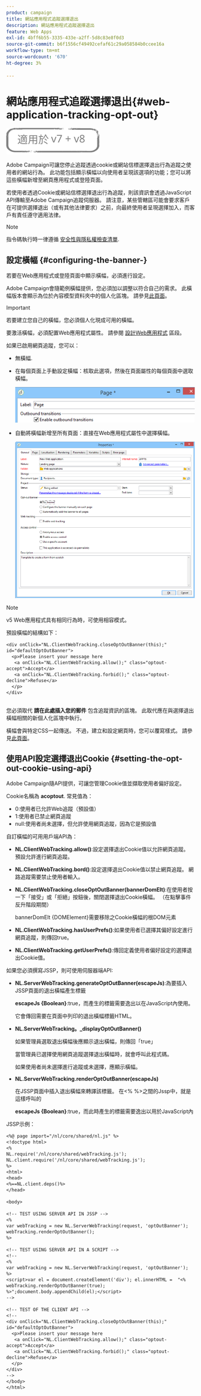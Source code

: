 ```yaml
---
product: campaign
title: 網站應用程式追蹤選擇退出
description: 網站應用程式追蹤選擇退出
feature: Web Apps
exl-id: 4bff6b55-3335-433e-a2ff-5d8c83e8f0d3
source-git-commit: b6f1556cf49492cefaf61c29a058584b0ccee16a
workflow-type: tm+mt
source-wordcount: '670'
ht-degree: 3%

---
```


# 網站應用程式追蹤選擇退出{#web-application-tracking-opt-out}

![](../../assets/common.svg)

Adobe Campaign可讓您停止追蹤透過cookie或網站信標選擇退出行為追蹤之使用者的網站行為。 此功能包括顯示橫幅以向使用者呈現該選項的功能；您可以將這些橫幅新增至網頁應用程式或登陸頁面。

若使用者透過Cookie或網站信標選擇退出行為追蹤，則該資訊會透過JavaScript API傳輸至Adobe Campaign追蹤伺服器。 請注意，某些管轄區可能會要求客戶在可提供選擇退出（或有其他法律要求）之前，向最終使用者呈現選擇加入，而客戶有責任遵守適用法律。

>[!NOTE]
>
>指令碼執行時一律遵循 [安全性與隱私權檢查清單](https://helpx.adobe.com/campaign/kb/acc-security.html#dev).

## 設定橫幅 {#configuring-the-banner-}

若要在Web應用程式或登陸頁面中顯示橫幅，必須進行設定。

Adobe Campaign會隨範例橫幅提供，您必須加以調整以符合自己的需求。 此橫幅版本會顯示為位於內容模型資料夾中的個人化區塊。 請參見[此頁面](../../delivery/using/personalization-blocks.md)。

>[!IMPORTANT]
>
>若要建立您自己的橫幅，您必須個人化現成可用的橫幅。

要激活橫幅，必須配置Web應用程式屬性。 請參閱 [設計Web應用程式](designing-a-web-application.md) 區段。

如果已啟用網頁追蹤，您可以：

* 無橫幅.
* 在每個頁面上手動設定橫幅：核取此選項，然後在頁面屬性的每個頁面中選取橫幅。

   ![](assets/pageproperties.png)

* 自動將橫幅新增至所有頁面：直接在Web應用程式屬性中選擇橫幅。

   ![](assets/optoutconfig.png)

>[!NOTE]
>
>v5 Web應用程式具有相同行為時，可使用相容模式。

預設橫幅的結構如下：

```
<div onClick="NL.ClientWebTracking.closeOptOutBanner(this);" id="defaultOptOutBanner">
  <p>Please insert your message here
   <a onClick="NL.ClientWebTracking.allow();" class="optout-accept">Accept</a>
   <a onClick="NL.ClientWebTracking.forbid();" class="optout-decline">Refuse</a>
  </p>
</div>
      
```

您必須取代 **請在此處插入您的郵件** 包含追蹤資訊的區塊。 此取代應在與選擇退出橫幅相關的新個人化區塊中執行。

橫幅會與特定CSS一起傳送。 不過，建立和設定網頁時，您可以覆寫樣式。 請參見[此頁面](content-editor-interface.md)。

## 使用API設定選擇退出Cookie {#setting-the-opt-out-cookie-using-api}

Adobe Campaign隨API提供，可讓您管理Cookie值並擷取使用者偏好設定。

Cookie名稱為 **acoptout**. 常見值為：

* 0:使用者已允許Web追蹤（預設值）
* 1:使用者已禁止網頁追蹤
* null:使用者尚未選擇，但允許使用網頁追蹤，因為它是預設值

自訂橫幅的可用用戶端API為：

* **NL.ClientWebTracking.allow()**:設定選擇退出Cookie值以允許網頁追蹤。 預設允許進行網頁追蹤。
* **NL.ClientWebTracking.bord()**:設定選擇退出Cookie值以禁止網頁追蹤。 網路追蹤需要禁止使用者輸入。
* **NL.ClientWebTracking.closeOptOutBanner(bannerDomElt)**:在使用者按一下「接受」或「拒絕」按鈕後，關閉選擇退出Cookie橫幅。 （在點擊事件反升階段期間）

   bannerDomElt {DOMElement}需要移除之Cookie橫幅的根DOM元素

* **NL.ClientWebTracking.hasUserPrefs()**:如果使用者已選擇其偏好設定進行網頁追蹤，則傳回true。
* **NL.ClientWebTracking.getUserPrefs()**:傳回定義使用者偏好設定的選擇退出Cookie值。

如果您必須撰寫JSSP，則可使用伺服器端API:

* **NL.ServerWebTracking.generateOptOutBanner(escapeJs)**:為要插入JSSP頁面的退出橫幅產生標籤

   **escapeJs {Boolean}**:true，而產生的標籤需要逸出以在JavaScript內使用。

   它會傳回需要在頁面中列印的退出橫幅標籤HTML。

* **NL.ServerWebTracking。_displayOptOutBanner()**

   如果管理員選取退出橫幅後應顯示退出橫幅，則傳回「true」

   當管理員已選擇使用網頁追蹤選擇退出橫幅時，就會呼叫此程式碼。

   如果使用者尚未選擇進行追蹤或未選擇，應顯示橫幅。

* **NL.ServerWebTracking.renderOptOutBanner(escapeJs)**

   在JSSP頁面中插入退出橫幅來轉譯該標籤。 在&lt;% %>之間的Jssp中，就是這樣呼叫的

   **escapeJs {Boolean}**:true，而此時產生的標籤需要逸出以用於JavaScript內

JSSP示例：

```
<%@ page import="/nl/core/shared/nl.js" %>
<!doctype html>
<%
NL.require('/nl/core/shared/webTracking.js');
NL.client.require('/nl/core/shared/webTracking.js');
%>
<html>
<head>
<%==NL.client.deps()%>
</head>

<body>

<!-- TEST USING SERVER API IN JSSP -->
<% 
var webTracking = new NL.ServerWebTracking(request, 'optOutBanner');
webTracking.renderOptOutBanner();
%>

<!-- TEST USING SERVER API IN A SCRIPT -->
<!--
<% 
var webTracking = new NL.ServerWebTracking(request, 'optOutBanner');
%>
<script>var el = document.createElement('div'); el.innerHTML =  "<% webTracking.renderOptOutBanner(true); %>";document.body.appendChild(el);</script>
-->

<!-- TEST OF THE CLIENT API -->
<!--
<div onClick="NL.ClientWebTracking.closeOptOutBanner(this);" id="defaultOptOutBanner">
  <p>Please insert your message here
   <a onClick="NL.ClientWebTracking.allow();" class="optout-accept">Accept</a>
   <a onClick="NL.ClientWebTracking.forbid();" class="optout-decline">Refuse</a>
  </p>
</div>
-->
</body>
</html>
```
